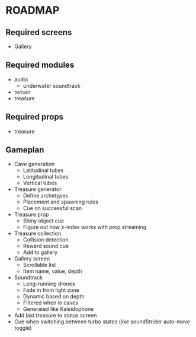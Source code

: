 # ROADMAP

## Required screens
- Gallery

## Required modules
- audio
  - underwater soundtrack
- terrain
- treasure

## Required props
- treasure

## Gameplan
- Cave generation
  - Latitudinal tubes
  - Longitudinal tubes
  - Vertical tubes
- Treasure generator
  - Define archetypes
  - Placement and spawning rules
  - Cue on successful scan
- Treasure prop
  - Shiny object cue
  - Figure out how z-index works with prop streaming
- Treasure collection
  - Collision detection
  - Reward sound cue
  - Add to gallery
- Gallery screen
  - Scrollable list
  - Item name, value, depth
- Soundtrack
  - Long-running drones
  - Fade in from light zone
  - Dynamic based on depth
  - Filtered when in caves
  - Generated like Kaleidophone
- Add last treasure to status screen
- Cue when switching between turbo states (like soundStrider auto-move toggle)

